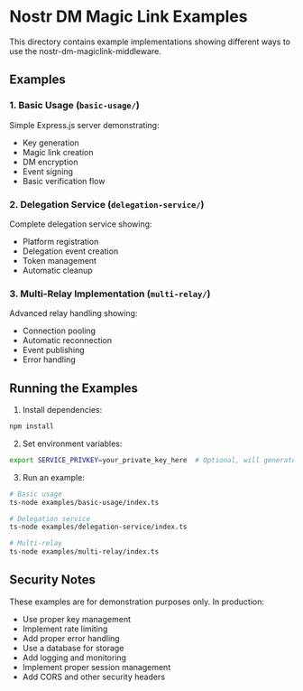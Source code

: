 # Nostr DM Magic Link Examples

This directory contains example implementations showing different ways to use the nostr-dm-magiclink-middleware.

## Examples

### 1. Basic Usage (`basic-usage/`)
Simple Express.js server demonstrating:
- Key generation
- Magic link creation
- DM encryption
- Event signing
- Basic verification flow

### 2. Delegation Service (`delegation-service/`)
Complete delegation service showing:
- Platform registration
- Delegation event creation
- Token management
- Automatic cleanup

### 3. Multi-Relay Implementation (`multi-relay/`)
Advanced relay handling showing:
- Connection pooling
- Automatic reconnection
- Event publishing
- Error handling

## Running the Examples

1. Install dependencies:
```bash
npm install
```

2. Set environment variables:
```bash
export SERVICE_PRIVKEY=your_private_key_here  # Optional, will generate if not provided
```

3. Run an example:
```bash
# Basic usage
ts-node examples/basic-usage/index.ts

# Delegation service
ts-node examples/delegation-service/index.ts

# Multi-relay
ts-node examples/multi-relay/index.ts
```

## Security Notes

These examples are for demonstration purposes only. In production:
- Use proper key management
- Implement rate limiting
- Add proper error handling
- Use a database for storage
- Add logging and monitoring
- Implement proper session management
- Add CORS and other security headers
